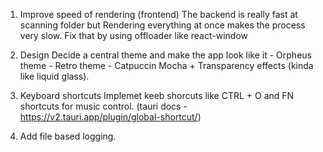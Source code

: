 1. Improve speed of rendering (frontend)
    The backend is really fast at scanning folder but Rendering everything at once makes the process very slow. Fix that by using offloader like react-window 

2. Design
    Decide a central theme and make the app look like it
        - Orpheus theme
        - Retro theme
        - Catpuccin Mocha + Transparency effects (kinda like liquid glass).

3. Keyboard shortcuts
    Implemet keeb shorcuts like CTRL + O and FN shortcuts for music control. (tauri docs - https://v2.tauri.app/plugin/global-shortcut/)

4. Add file based logging.